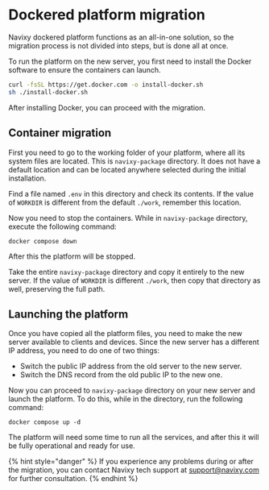 # Dockered platform migration

Navixy dockered platform functions as an all-in-one solution, so the migration process is not divided into steps, but is done all at once.

To run the platform on the new server, you first need to install the Docker software to ensure the containers can launch.

```sh
curl -fsSL https://get.docker.com -o install-docker.sh
sh ./install-docker.sh
```

After installing Docker, you can proceed with the migration.

## Container migration

First you need to go to the working folder of your platform, where all its system files are located. This is `navixy-package` directory. It does not have a default location and can be located anywhere selected during the initial installation.

Find a file named `.env` in this directory and check its contents. If the value of `WORKDIR` is different from the default `./work`, remember this location.

Now you need to stop the containers. While in `navixy-package` directory, execute the following command:

```
docker compose down
```

After this the platform will be stopped.

Take the entire `navixy-package` directory and copy it entirely to the new server. If the value of `WORKDIR` is different `./work`, then copy that directory as well, preserving the full path.

## Launching the platform

Once you have copied all the platform files, you need to make the new server available to clients and devices. Since the new server has a different IP address, you need to do one of two things:

* Switch the public IP address from the old server to the new server.
* Switch the DNS record from the old public IP to the new one.

Now you can proceed to `navixy-package` directory on your new server and launch the platform. To do this, while in the directory, run the following command:

```
docker compose up -d
```

The platform will need some time to run all the services, and after this it will be fully operational and ready for use.

{% hint style="danger" %}
If you experience any problems during or after the migration, you can contact Navixy tech support at [support@navixy.com](mailto:support@navixy.com) for further consultation.
{% endhint %}
